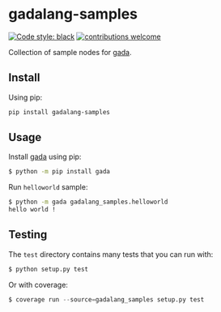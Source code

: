 # gadalang-samples

[![Code style: black](https://img.shields.io/badge/code%20style-black-000000.svg)](https://github.com/psf/black)
[![contributions welcome](https://img.shields.io/badge/contributions-welcome-brightgreen.svg?style=flat)](https://github.com/gadalang/gada/issues)

Collection of sample nodes for [gada](https://github.com/gadalang/gada).

## Install

Using pip:

```bash
pip install gadalang-samples
```

## Usage

Install [gada](https://github.com/gadalang/gada) using pip:

```bash
$ python -m pip install gada
```

Run `helloworld` sample:

```bash
$ python -m gada gadalang_samples.helloworld
hello world !
```

## Testing

The `test` directory contains many tests that you can run with:

```python
$ python setup.py test
```

Or with coverage:

```python
$ coverage run --source=gadalang_samples setup.py test
```
